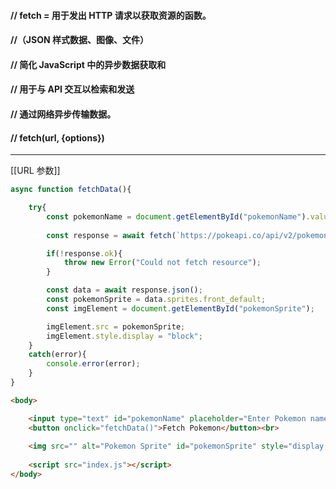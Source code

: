 #### // fetch = 用于发出 HTTP 请求以获取资源的函数。
#### //（JSON 样式数据、图像、文件）
#### // 简化 JavaScript 中的异步数据获取和
#### // 用于与 API 交互以检索和发送
#### // 通过网络异步传输数据。
#### // fetch(url, {options})

---
[[URL 参数]]

```js
async function fetchData(){

    try{
		const pokemonName = document.getElementById("pokemonName").value.toLowerCase();//得到输入内容并小写  
        
        const response = await fetch(`https://pokeapi.co/api/v2/pokemon/${pokemonName}`);

        if(!response.ok){
            throw new Error("Could not fetch resource");
        }

        const data = await response.json();
        const pokemonSprite = data.sprites.front_default;
        const imgElement = document.getElementById("pokemonSprite");

        imgElement.src = pokemonSprite;
        imgElement.style.display = "block";
    }
    catch(error){
        console.error(error);
    }
}
```
```html
<body>

    <input type="text" id="pokemonName" placeholder="Enter Pokemon name">
    <button onclick="fetchData()">Fetch Pokemon</button><br>
    
    <img src="" alt="Pokemon Sprite" id="pokemonSprite" style="display: none">
    
    <script src="index.js"></script>
</body>
```
